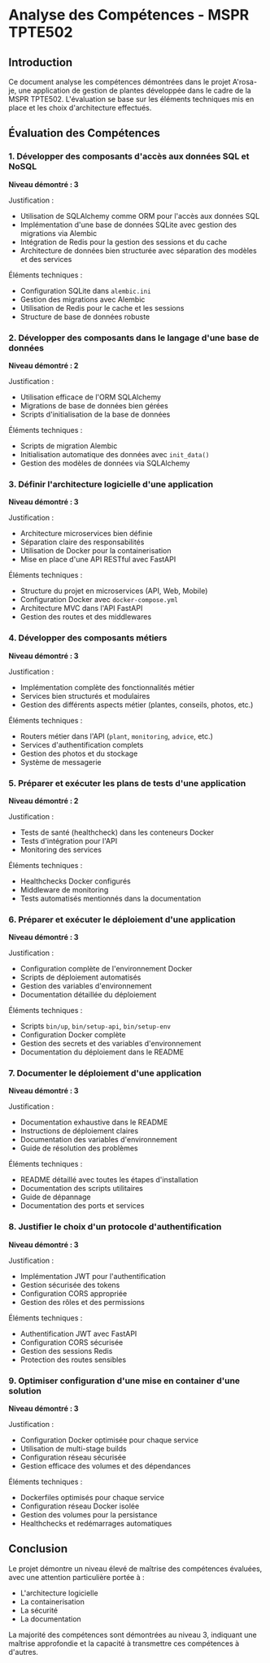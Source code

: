 # Analyse des Compétences - MSPR TPTE502

## Introduction
Ce document analyse les compétences démontrées dans le projet A'rosa-je, une application de gestion de plantes développée dans le cadre de la MSPR TPTE502. L'évaluation se base sur les éléments techniques mis en place et les choix d'architecture effectués.

## Évaluation des Compétences

### 1. Développer des composants d'accès aux données SQL et NoSQL
**Niveau démontré : 3**

Justification :
- Utilisation de SQLAlchemy comme ORM pour l'accès aux données SQL
- Implémentation d'une base de données SQLite avec gestion des migrations via Alembic
- Intégration de Redis pour la gestion des sessions et du cache
- Architecture de données bien structurée avec séparation des modèles et des services

Éléments techniques :
- Configuration SQLite dans `alembic.ini`
- Gestion des migrations avec Alembic
- Utilisation de Redis pour le cache et les sessions
- Structure de base de données robuste

### 2. Développer des composants dans le langage d'une base de données
**Niveau démontré : 2**

Justification :
- Utilisation efficace de l'ORM SQLAlchemy
- Migrations de base de données bien gérées
- Scripts d'initialisation de la base de données

Éléments techniques :
- Scripts de migration Alembic
- Initialisation automatique des données avec `init_data()`
- Gestion des modèles de données via SQLAlchemy

### 3. Définir l'architecture logicielle d'une application
**Niveau démontré : 3**

Justification :
- Architecture microservices bien définie
- Séparation claire des responsabilités
- Utilisation de Docker pour la containerisation
- Mise en place d'une API RESTful avec FastAPI

Éléments techniques :
- Structure du projet en microservices (API, Web, Mobile)
- Configuration Docker avec `docker-compose.yml`
- Architecture MVC dans l'API FastAPI
- Gestion des routes et des middlewares

### 4. Développer des composants métiers
**Niveau démontré : 3**

Justification :
- Implémentation complète des fonctionnalités métier
- Services bien structurés et modulaires
- Gestion des différents aspects métier (plantes, conseils, photos, etc.)

Éléments techniques :
- Routers métier dans l'API (`plant`, `monitoring`, `advice`, etc.)
- Services d'authentification complets
- Gestion des photos et du stockage
- Système de messagerie

### 5. Préparer et exécuter les plans de tests d'une application
**Niveau démontré : 2**

Justification :
- Tests de santé (healthcheck) dans les conteneurs Docker
- Tests d'intégration pour l'API
- Monitoring des services

Éléments techniques :
- Healthchecks Docker configurés
- Middleware de monitoring
- Tests automatisés mentionnés dans la documentation

### 6. Préparer et exécuter le déploiement d'une application
**Niveau démontré : 3**

Justification :
- Configuration complète de l'environnement Docker
- Scripts de déploiement automatisés
- Gestion des variables d'environnement
- Documentation détaillée du déploiement

Éléments techniques :
- Scripts `bin/up`, `bin/setup-api`, `bin/setup-env`
- Configuration Docker complète
- Gestion des secrets et des variables d'environnement
- Documentation du déploiement dans le README

### 7. Documenter le déploiement d'une application
**Niveau démontré : 3**

Justification :
- Documentation exhaustive dans le README
- Instructions de déploiement claires
- Documentation des variables d'environnement
- Guide de résolution des problèmes

Éléments techniques :
- README détaillé avec toutes les étapes d'installation
- Documentation des scripts utilitaires
- Guide de dépannage
- Documentation des ports et services

### 8. Justifier le choix d'un protocole d'authentification
**Niveau démontré : 3**

Justification :
- Implémentation JWT pour l'authentification
- Gestion sécurisée des tokens
- Configuration CORS appropriée
- Gestion des rôles et des permissions

Éléments techniques :
- Authentification JWT avec FastAPI
- Configuration CORS sécurisée
- Gestion des sessions Redis
- Protection des routes sensibles

### 9. Optimiser configuration d'une mise en container d'une solution
**Niveau démontré : 3**

Justification :
- Configuration Docker optimisée pour chaque service
- Utilisation de multi-stage builds
- Configuration réseau sécurisée
- Gestion efficace des volumes et des dépendances

Éléments techniques :
- Dockerfiles optimisés pour chaque service
- Configuration réseau Docker isolée
- Gestion des volumes pour la persistance
- Healthchecks et redémarrages automatiques

## Conclusion

Le projet démontre un niveau élevé de maîtrise des compétences évaluées, avec une attention particulière portée à :
- L'architecture logicielle
- La containerisation
- La sécurité
- La documentation

La majorité des compétences sont démontrées au niveau 3, indiquant une maîtrise approfondie et la capacité à transmettre ces compétences à d'autres. 